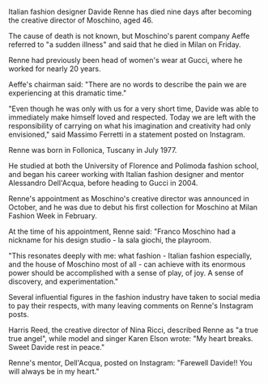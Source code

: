 Italian fashion designer Davide Renne has died nine days after becoming the creative director of Moschino, aged 46.

The cause of death is not known, but Moschino's parent company Aeffe referred to "a sudden illness" and said that he died in Milan on Friday.

Renne had previously been head of women's wear at Gucci, where he worked for nearly 20 years.

Aeffe's chairman said: "There are no words to describe the pain we are experiencing at this dramatic time."

"Even though he was only with us for a very short time, Davide was able to immediately make himself loved and respected. Today we are left with the responsibility of carrying on what his imagination and creativity had only envisioned," said Massimo Ferretti in a statement posted on Instagram.

Renne was born in Follonica, Tuscany in July 1977.

He studied at both the University of Florence and Polimoda fashion school, and began his career working with Italian fashion designer and mentor Alessandro Dell'Acqua, before heading to Gucci in 2004.

Renne's appointment as Moschino's creative director was announced in October, and he was due to debut his first collection for Moschino at Milan Fashion Week in February.

At the time of his appointment, Renne said: "Franco Moschino had a nickname for his design studio - la sala giochi, the playroom.

"This resonates deeply with me: what fashion - Italian fashion especially, and the house of Moschino most of all - can achieve with its enormous power should be accomplished with a sense of play, of joy. A sense of discovery, and experimentation."

Several influential figures in the fashion industry have taken to social media to pay their respects, with many leaving comments on Renne's Instagram posts.

Harris Reed, the creative director of Nina Ricci, described Renne as "a true true angel", while model and singer Karen Elson wrote: "My heart breaks. Sweet Davide rest in peace."

Renne's mentor, Dell'Acqua, posted on Instagram: "Farewell Davide!! You will always be in my heart."
